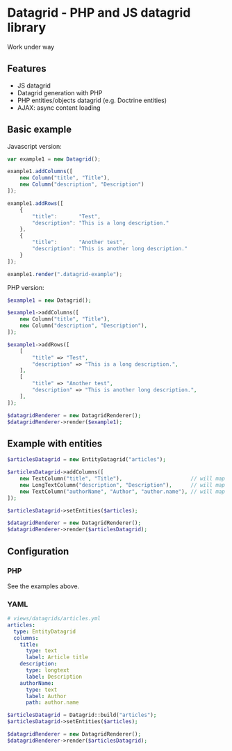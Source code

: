 Datagrid - PHP and JS datagrid library
========

Work under way

## Features

- JS datagrid
- Datagrid generation with PHP
- PHP entities/objects datagrid (e.g. Doctrine entities)
- AJAX: async content loading

## Basic example

Javascript version:

```javascript
var example1 = new Datagrid();

example1.addColumns([
	new Column("title", "Title"),
	new Column("description", "Description")
]);

example1.addRows([
	{
		"title":       "Test",
		"description": "This is a long description."
	},
	{
		"title":       "Another test",
		"description": "This is another long description."
	}
]);

example1.render(".datagrid-example");
```

PHP version:

```php
$example1 = new Datagrid();

$example1->addColumns([
	new Column("title", "Title"),
	new Column("description", "Description"),
]);

$example1->addRows([
	[
		"title" => "Test",
		"description" => "This is a long description.",
	],
	[
		"title" => "Another test",
		"description" => "This is another long description.",
	],
]);

$datagridRenderer = new DatagridRenderer();
$datagridRenderer->render($example1);
```


## Example with entities

```php
$articlesDatagrid = new EntityDatagrid("articles");

$articlesDatagrid->addColumns([
	new TextColumn("title", "Title"),                      // will map to $article->getTitle()
	new LongTextColumn("description", "Description"),      // will map to $article->getDescription()
	new TextColumn("authorName", "Author", "author.name"), // will map to $article->getAuthor()->getName()
]);

$articlesDatagrid->setEntities($articles);

$datagridRenderer = new DatagridRenderer();
$datagridRenderer->render($articlesDatagrid);
```

## Configuration

### PHP

See the examples above.

### YAML

```yaml
# views/datagrids/articles.yml
articles:
  type: EntityDatagrid
  columns:
    title:
      type: text
      label: Article title
    description:
      type: longtext
      label: Description
    authorName:
      type: text
      label: Author
      path: author.name
```

```php
$articlesDatagrid = Datagrid::build("articles");
$articlesDatagrid->setEntities($articles);

$datagridRenderer = new DatagridRenderer();
$datagridRenderer->render($articlesDatagrid);
```
